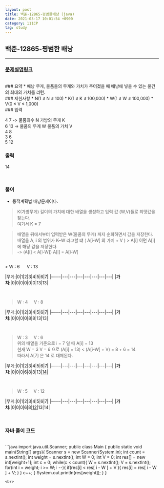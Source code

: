 ```yaml
---
layout: post
title: 백준-12865-평범한배낭 (java)
date: 2021-03-17 10:01:54 +0900
category: 111CP
tag: study
---
```


## 백준-12865-평범한 배낭

---
### [문제설명링크   ](https://www.acmicpc.net/problem/12865)
<br>
### 요약
* 배낭 무게, 물품들의 무게와 가치가 주어졌을 때 배낭에 넣을 수 있는 물건의 최대의 가치를 리턴.


<br>
### 제한사항
*  N(1 ≤ N ≤ 100)
*  K(1 ≤ K ≤ 100,000)
* W(1 ≤ W ≤ 100,000)
* V(0 ≤ V ≤ 1,000)

<br>
### 입력

4 7  -> 물품의수 N  가방의 무게 K <br>
6 13 -> 물품의 무게 W  물품의 가치 V<br>
4 8<br>
3 6<br>
5 12<br>

### 출력

14


<br>

### 풀이

* 동적계획법 배낭문제이다.  


> K(가방무게) 길이의 가치에 대한 배열을 생성하고 입력 값 (W,V)들로 최댓값을 찾는다.  
여기서 K = 7  
  
> 배열을 뒤에서부터 입력받은 W(물품의 무게) 까지 순회하면서 값을 저장한다.  
배열을 A, i 의 범위가 K~W 라고할 떄 ( A[i-W] 의 가치 + V ) > A[i] 이면 A[i]에 해당 값을 저장한다.  
-> (A[i] < A[i-W]) A[i] = A[i-W]



<br>
> W : 6 &nbsp;&nbsp;&nbsp;&nbsp;  V : 13  
 
|무게:|0|1|2|3|4|5|6|7|
|-----|---|---|---|---|---|---|---|
|**가치:**|0|0|0|0|0|0|13|13|  

<br>

> W : 4   &nbsp;&nbsp;&nbsp;&nbsp;V : 8  
  
|무게:|0|1|2|3|4|5|6|7|
|-----|---|---|---|---|---|---|---|
|**가치:**|0|0|0|0|8|8|13|13|
  
<br>

> W : 3   &nbsp;&nbsp;&nbsp;&nbsp;V : 6  
위의 배열을 기준으로 i = 7 일 때 A[i] = 13  
현재 W = 3 V = 6 으로 (A[i] = 13) < (A[i-W] + V) = 8 + 6 = 14  
따라서 A[7] 은 14 로 대체된다. 


|무게:|0|1|2|3|4|5|6|7|
|-----|---|---|---|---|---|---|---|
|**가치:**|0|0|0|6|8|8|13|[14](#)|  

<br>  

> W : 5   &nbsp;&nbsp;&nbsp;&nbsp;V : 12  
  

|무게:|0|1|2|3|4|5|6|7|
|-----|---|---|---|---|---|---|---|
|**가치:**|0|0|0|6|8|[12](#)|13|14|  

<br>
  

### 자바 풀이 코드  

<br>
```java
import java.util.Scanner;
public class Main {
    public static void main(String[] args){
        Scanner s = new Scanner(System.in);
        int count = s.nextInt();
        int weight = s.nextInt();
        int W = 0;
        int V = 0;
        int res[] = new int[weight+1];
        int c = 0;
        while(c < count){
            W = s.nextInt();
            V = s.nextInt();
            for(int i = weight; i >= W; i --){
                if(res[i] < res[ i - W ] + V ){
                    res[i] = res[ i - W ] + V;
                }
            }
            c++;
        }
        System.out.println(res[weight]);
    }
}

```
<br>

